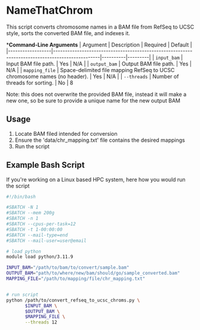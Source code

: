 # NameThatChrom

This script converts chromosome names in a BAM file from RefSeq to UCSC style, sorts the converted BAM file, and indexes it.

***Command-Line Arguments**
| Argument         | Description                                                                                     | Required | Default |
|------------------|-------------------------------------------------------------------------------------------------|----------|---------|
| `input_bam`      | Input BAM file path.                                                                            | Yes      | N/A     |
| `output_bam`     | Output BAM file path.                                                                           | Yes      | N/A     |
| `mapping_file`   | Space-delimited file mapping RefSeq to UCSC chromosome names (no header).                       | Yes      | N/A     |
| `--threads`      | Number of threads for sorting.								     | No       | 8

Note: this does not overwrite the provided BAM file, instead it will make a new one, so be sure to provide a unique name for the new output BAM

## Usage
1. Locate BAM filed intended for conversion
2. Ensure the 'data/chr_mapping.txt' file contains the desired mappings
3. Run the script


## Example Bash Script

If you're working on a Linux based HPC system, here how you would run the script

```bash
#!/bin/bash

#SBATCH -N 1
#SBATCH --mem 200g
#SBATCH -n 1
#SBATCH --cpus-per-task=12
#SBATCH -t 1-00:00:00
#SBATCH --mail-type=end
#SBATCH --mail-user=user@email

# load python
module load python/3.11.9

INPUT_BAM="/path/to/bam/to/convert/sample.bam"
OUTPUT_BAM="path/to/where/new/bam/should/go/sample_converted.bam"
MAPPING_FILE="/path/to/mapping/file/chr_mapping.txt"


# run script
python /path/to/convert_refseq_to_ucsc_chroms.py \
       $INPUT_BAM \
       $OUTPUT_BAM \
       $MAPPING_FILE \
       --threads 12
```

